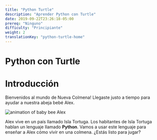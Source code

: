 ```yaml
---
title: "Python Turtle"
description: "Aprender Python con Turtle"
date: 2019-09-22T23:26:18-05:00
prereq: "Ninguno"
difficulty: "Principiante"
weight: 2
translationKey: "python-turtle-home"
---
```


# Python con Turtle

# Introducción

Bienvenidos al mundo de Nueva Colmena! Llegaste justo a tiempo para ayudar a nuestra abeja bebé Alex.

![animation of baby bee Alex](https://media1.giphy.com/media/ozjz5omKqJYex8CaDV/giphy.gif)

Alex vive en un país llamado Isla Tortuga. Los habitantes de Isla Tortuga hablan un lenguaje llamado **Python**.  Vamos a usar este lenguaje para enseñar a Alex cómo vivir en una colmena. ¿Estás listo para jugar?